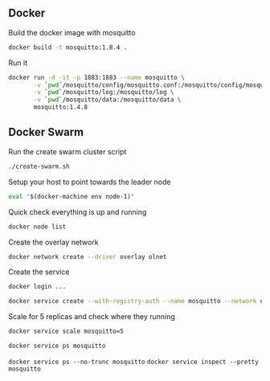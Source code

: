 ## Docker

Build the docker image with mosquitto

```sh
docker build -t mosquitto:1.8.4 .
```

Run it

```sh
docker run -d -it -p 1883:1883 --name mosquitto \
	   -v `pwd`/mosquitto/config/mosquitto.conf:/mosquitto/config/mosquitto.conf  \
	   -v `pwd`/mosquitto/log:/mosquitto/log \
	   -v `pwd`/mosquitto/data:/mosquitto/data \
	   mosquitto:1.4.8
```


## Docker Swarm

Run the create swarm cluster script

```sh
./create-swarm.sh
```

Setup your host to point towards the leader node

```sh
eval "$(docker-machine env node-1)"
```

Quick check everything is up and running

```sh
docker node list
```

Create the overlay network

```sh
docker network create --driver overlay olnet
```

Create the service

```sh
docker login ...

docker service create --with-registry-auth --name mosquitto --network olnet --mount type=volume,source=data,target=/mosquitto/data  --mount type=volume,source=log,target=/mosquitto/log -p mode=ingress,target=1883,published=1883,protocol=tcp private.reoi:5000/mosquitto-swarm:1.4.8
```

Scale for 5 replicas and check where they running

```sh
docker service scale mosquitto=5
```

```sh
docker service ps mosquitto
```

```docker service ps --no-trunc mosquitto```
```docker service inspect --pretty mosquitto```
